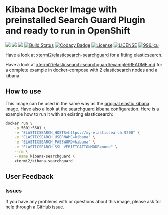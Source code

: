 # Kibana Docker Image with preinstalled Search Guard Plugin and ready to run in OpenShift

[![](https://images.microbadger.com/badges/version/xtermi2/kibana-searchguard.svg)](https://microbadger.com/images/xtermi2/kibana-searchguard)
[![](https://images.microbadger.com/badges/image/xtermi2/kibana-searchguard.svg)](https://microbadger.com/images/xtermi2/kibana-searchguard)
[![](https://images.microbadger.com/badges/commit/xtermi2/kibana-searchguard.svg)](https://microbadger.com/images/xtermi2/kibana-searchguard)
[![Build Status](https://travis-ci.org/xtermi2/kibana-searchguard.svg?branch=master)](https://travis-ci.org/xtermi2/kibana-searchguard)
[![Codacy Badge](https://api.codacy.com/project/badge/Grade/28b12a0ce359462e9b86b2d3860097bd)](https://app.codacy.com/app/xtermi2/kibana-searchguard?utm_source=github.com&utm_medium=referral&utm_content=xtermi2/kibana-searchguard&utm_campaign=Badge_Grade_Dashboard)
[![License](https://img.shields.io/badge/License-Apache%202.0-blue.svg)](https://opensource.org/licenses/Apache-2.0)
[![LICENSE](https://img.shields.io/badge/license-Anti%20996-blue.svg)](https://github.com/996icu/996.ICU/blob/master/LICENSE)
[![996.icu](https://img.shields.io/badge/link-996.icu-red.svg)](https://996.icu)

Have a look at [xtermi2/elasticsearch-searchguard](https://github.com/xtermi2/elasticsearch-searchguard) for a fitting elasticsearch.

Have a look at [xtermi2/elasticsearch-searchguard/example/README.md](https://github.com/xtermi2/elasticsearch-searchguard/tree/master/example) for a complete example in docker-compose with 2 elasticsearch nodes and a kibana.

## How to use

This image can be used in the same way as the [original elastic kibana image](https://www.elastic.co/guide/en/kibana/current/docker.html).
Have also a look at the [searchguard kibana configuration](https://docs.search-guard.com/latest/kibana-authentication-http-basic).
Here is a example how to run it with an existing elasticsearch:

```bash
docker run \
    -p 5601:5601 \
    -e "ELASTICSEARCH_HOSTS=https://my-elasticsearch:9200" \
    -e "ELASTICSEARCH_USERNAME=kibana" \
    -e "ELASTICSEARCH_PASSWORD=kibana" \
    -e "ELASTICSEARCH_SSL_VERIFICATIONMODE=none" \
    --rm \
    --name kibana-searchguard \
    xtermi2/kibana-searchguard 
```

## User Feedback

### Issues

If you have any problems with or questions about this image, please ask for help through a [GitHub issue](https://github.com/xtermi2/kibana-searchguard/issues).
